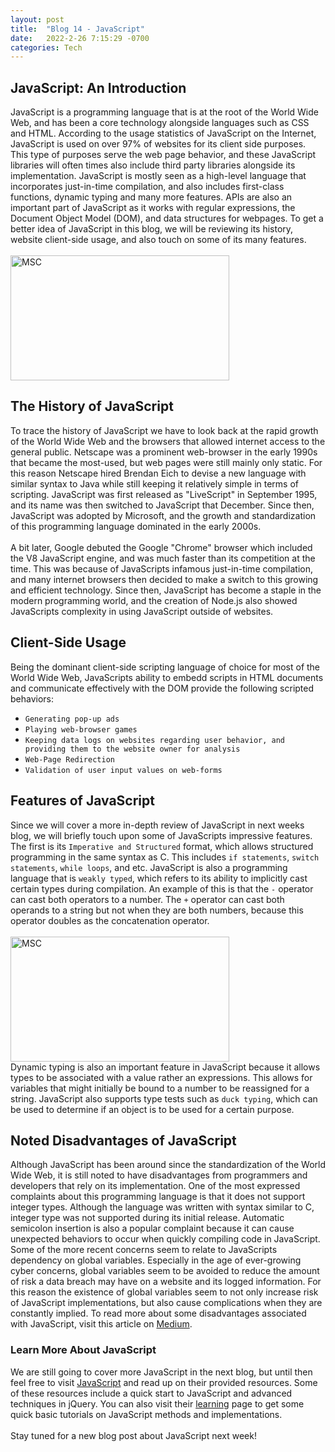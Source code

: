 ```yaml
---
layout: post
title:  "Blog 14 - JavaScript"
date:   2022-2-26 7:15:29 -0700
categories: Tech
---
```

## JavaScript: An Introduction
JavaScript is a programming language that is at the root of the World Wide Web, and has been a core technology alongside languages such as CSS and HTML. According to the usage statistics of JavaScript on the Internet, JavaScript is used on over 97% of websites for its client side purposes. This type of purposes serve the web page behavior, and these JavaScript libraries will often times also include third party libraries alongside its implementation. JavaScript is mostly seen as a high-level language that incorporates just-in-time compilation, and also includes first-class functions, dynamic typing and many more features. APIs are also an important part of JavaScript as it works with regular expressions, the Document Object Model (DOM), and data structures for webpages. To get a better idea of JavaScript in this blog, we will be reviewing its history, website client-side usage, and also touch on some of its many features. 
<br/><br/>
<img src="https://www.tutorialrepublic.com/lib/images/javascript-illustration.png" alt="MSC" width="350" height="200">
<br/>

## The History of JavaScript
To trace the history of JavaScript we have to look back at the rapid growth of the World Wide Web and the browsers that allowed internet access to the general public. Netscape was a prominent web-browser in the early 1990s that became the most-used, but web pages were still mainly only static. For this reason Netscape hired Brendan Eich to devise a new language with similar syntax to Java while still keeping it relatively simple in terms of scripting. JavaScript was first released as "LiveScript" in September 1995, and its name was then switched to JavaScript that December. Since then, JavaScript was adopted by Microsoft, and the growth and standardization of this programming language dominated in the early 2000s. 
<br/><br/>
A bit later, Google debuted the Google "Chrome" browser which included the V8 JavaScript engine, and was much faster than its competition at the time. This was because of JavaScripts infamous just-in-time compilation, and many internet browsers then decided to make a switch to this growing and efficient technology. Since then, JavaScript has become a staple in the modern programming world, and the creation of Node.js also showed JavaScripts complexity in using JavaScript outside of websites. 

## Client-Side Usage
Being the dominant client-side scripting language of choice for most of the World Wide Web, JavaScripts ability to embedd scripts in HTML documents and communicate effectively with the DOM provide the following scripted behaviors:
- `Generating pop-up ads`
- `Playing web-browser games`
- `Keeping data logs on websites regarding user behavior, and providing them to the website owner for analysis`
- `Web-Page Redirection`
- `Validation of user input values on web-forms`

## Features of JavaScript
Since we will cover a more in-depth review of JavaScript in next weeks blog, we will briefly touch upon some of JavaScripts impressive features. The first is its `Imperative and Structured` format, which allows structured programming in the same syntax as C. This includes `if statements`, `switch statements`, `while loops`, and etc. JavaScript is also a programming language that is `weakly typed`, which refers to its ability to implicitly cast certain types during compilation. An example of this is that the `-` operator can cast both operators to a number. The `+` operator can cast both operands to a string but not when they are both numbers, because this operator doubles as the concatenation operator. 
<br/><br/>
<img src="https://miro.medium.com/max/1400/0*AO0bt6MghegKIOsS.png" alt="MSC" width="350" height="200">
<br/>
Dynamic typing is also an important feature in JavaScript because it allows types to be associated with a value rather an expressions. This allows for variables that might initially be bound to a number to be reassigned for a string. JavaScript also supports type tests such as `duck typing`, which can be used to determine if an object is to be used for a certain purpose. 

## Noted Disadvantages of JavaScript
Although JavaScript has been around since the standardization of the World Wide Web, it is still noted to have disadvantages from programmers and developers that rely on its implementation. One of the most expressed complaints about this programming language is that it does not support integer types. Although the language was written with syntax similar to C, integer type was not supported during its initial release. Automatic semicolon insertion is also a popular complaint because it can cause unexpected behaviors to occur when quickly compiling code in JavaScript. Some of the more recent concerns seem to relate to JavaScripts dependency on global variables. Especially in the age of ever-growing cyber concerns, global variables seem to be avoided to reduce the amount of risk a data breach may have on a website and its logged information. For this reason the existence of global variables seem to not only increase risk of JavaScript implementations, but also cause complications when they are constantly implied. To read more about some disadvantages associated with JavaScript, visit this article on [Medium][noted-io].


### Learn More About JavaScript
We are still going to cover more JavaScript in the next blog, but until then feel free to visit [JavaScript][web-io] and read up on their provided resources. Some of these resources include a quick start to JavaScript and advanced techniques in jQuery. You can also visit their [learning][learn-io] page to get some quick basic tutorials on JavaScript methods and implementations. 
<br/><br/>
Stay tuned for a new blog post about JavaScript next week!

[web-io]: https://www.javascript.com/ 
[learn-io]: https://www.javascript.com/learn/strings
[noted-io]: https://medium.com/javascript-non-grata/the-top-10-things-wrong-with-javascript-58f440d6b3d8 
